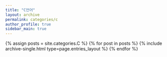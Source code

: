```yaml
---
title: "C언어"
layout: archive
permalink: categories/c
author_profile: true
sidebar_main: true
---
```



{% assign posts = site.categories.C %}
{% for post in posts %} {% include archive-single.html type=page.entries_layout %} {% endfor %}